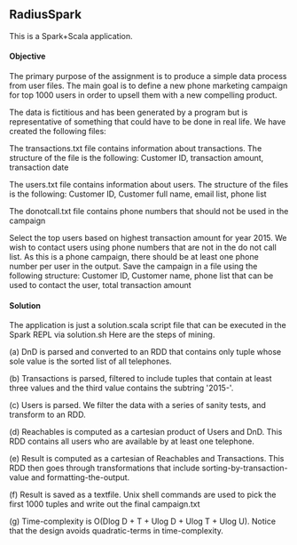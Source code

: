 
## RadiusSpark
This is a Spark+Scala application. 


#### Objective

The primary purpose of the assignment is to produce a simple data process from user files.
The main goal is to define a new phone marketing campaign for top 1000 users in order to upsell them with a new compelling product.

The data is fictitious and has been generated by a program but is representative of something that could have to be done in real life.
We have created the following files:

The transactions.txt file contains information about transactions. The structure of the file is the following: Customer ID, transaction amount, transaction date

The users.txt file contains information about users. The structure of the files is the following: Customer ID, Customer full name, email list, phone list 

The donotcall.txt file contains phone numbers that should not be used in the campaign

Select the top users based on highest transaction amount for year 2015. We wish to contact users using phone numbers that are not in the do not call list. As this is a phone campaign, there should be at least one phone number per user in the output. Save the campaign in a file using the following structure: Customer ID, Customer name, phone list that can be used to contact the user, total transaction amount


#### Solution

The application is just a solution.scala script file that can be executed in the Spark REPL via solution.sh
Here are the steps of mining.

(a) DnD is parsed and converted to an RDD that contains only tuple whose sole value is the sorted list of all telephones.

(b) Transactions is parsed, filtered to include tuples that contain at least three values and the third value contains the subtring '2015-'.

(c) Users is parsed. We filter the data with a series of sanity tests, and transform to an RDD.

(d) Reachables is computed as a cartesian product of Users and DnD. This RDD contains all users who are available by at least one telephone.

(e) Result is computed as a cartesian of Reachables and Transactions. This RDD then goes through transformations that include sorting-by-transaction-value and formatting-the-output.

(f) Result is saved as a textfile. Unix shell commands are used to pick the first 1000 tuples and write out the final campaign.txt

(g) Time-complexity is O(Dlog D + T + Ulog D + Ulog T + Ulog U). Notice that the design avoids quadratic-terms in time-complexity.

